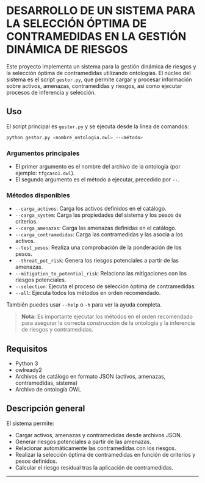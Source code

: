 # DESARROLLO DE UN SISTEMA PARA LA SELECCIÓN ÓPTIMA DE CONTRAMEDIDAS EN LA GESTIÓN DINÁMICA DE RIESGOS

Este proyecto implementa un sistema para la gestión dinámica de riesgos y la selección óptima de contramedidas utilizando ontologías. El núcleo del sistema es el script `gestor.py`, que permite cargar y procesar información sobre activos, amenazas, contramedidas y riesgos, así como ejecutar procesos de inferencia y selección.

## Uso

El script principal es `gestor.py` y se ejecuta desde la línea de comandos:

```bash
python gestor.py <nombre_ontologia.owl> --<método>
```

### Argumentos principales

- El primer argumento es el nombre del archivo de la ontología (por ejemplo: `tfgcaso1.owl`).
- El segundo argumento es el método a ejecutar, precedido por `--`.

### Métodos disponibles

- `--carga_activos`: Carga los activos definidos en el catálogo.
- `--carga_system`: Carga las propiedades del sistema y los pesos de criterios.
- `--carga_amenazas`: Carga las amenazas definidas en el catálogo.
- `--carga_contramedidas`: Carga las contramedidas y las asocia a los activos.
- `--test_pesos`: Realiza una comprobación de la ponderación de los pesos.
- `--threat_pot_risk`: Genera los riesgos potenciales a partir de las amenazas.
- `--mitigation_to_potential_risk`: Relaciona las mitigaciones con los riesgos potenciales.
- `--selection`: Ejecuta el proceso de selección óptima de contramedidas.
- `--all`: Ejecuta todos los métodos en orden recomendado.

También puedes usar `--help` o `-h` para ver la ayuda completa.

> **Nota:** Es importante ejecutar los métodos en el orden recomendado para asegurar la correcta construcción de la ontología y la inferencia de riesgos y contramedidas.

## Requisitos

- Python 3
- owlready2
- Archivos de catálogo en formato JSON (activos, amenazas, contramedidas, sistema)
- Archivo de ontología OWL

## Descripción general

El sistema permite:
- Cargar activos, amenazas y contramedidas desde archivos JSON.
- Generar riesgos potenciales a partir de las amenazas.
- Relacionar automáticamente las contramedidas con los riesgos.
- Realizar la selección óptima de contramedidas en función de criterios y pesos definidos.
- Calcular el riesgo residual tras la aplicación de contramedidas.

---
